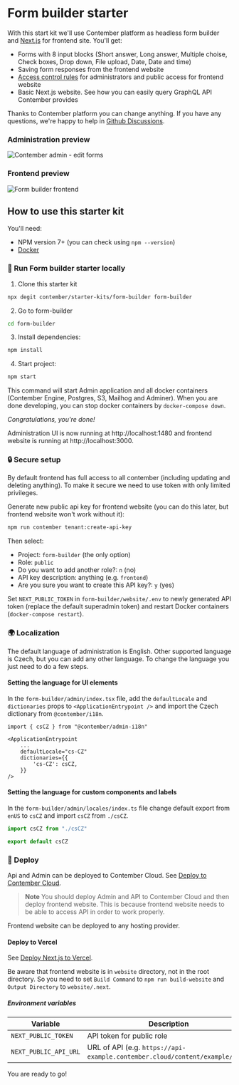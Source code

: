 # Form builder starter

With this start kit we'll use Contember platform as headless form builder and [Next.js](https://nextjs.org/) for frontend site. You'll get:

- Forms with 8 input blocks (Short answer, Long answer, Multiple choise, Check boxes, Drop down, File upload, Date, Date and time)
- Saving form responses from the frontend website
- [Access control rules](https://docs.contember.com/schema/acl) for administrators and public access for frontend website
- Basic Next.js website. See how you can easily query GraphQL API Contember provides

Thanks to Contember platform you can change anything. If you have any questions, we're happy to help in [Github Discussions](https://github.com/orgs/contember/discussions/categories/support).

### Administration preview
![Contember admin - edit forms](https://user-images.githubusercontent.com/47249487/155489327-f87384a3-a4ad-41a9-8989-1d19c07e8867.png)

### Frontend preview
![Form builder frontend](https://user-images.githubusercontent.com/47249487/155488988-f0310383-3db4-40cb-9154-9394f2aaa1f3.png)

## How to use this starter kit

You'll need:

- NPM version 7+ (you can check using `npm --version`)
- [Docker](https://docs.docker.com/get-docker/)

### 🚀 Run Form builder starter locally

1. Clone this starter kit

```bash
npx degit contember/starter-kits/form-builder form-builder
```

2. Go to form-builder

```bash
cd form-builder
```

3. Install dependencies:

```bash
npm install
```

4. Start project:

```bash
npm start
```

This command will start Admin application and all docker containers (Contember Engine, Postgres, S3, Mailhog and Adminer). When you are done developing, you can stop docker containers by `docker-compose down`.

_Congratulations, you're done!_

Administration UI is now running at http://localhost:1480 and frontend website is running at http://localhost:3000.

### 🔒 Secure setup

By default frontend has full access to all contember (including updating and deleting anything). To make it secure we need to use token with only limited privileges.

Generate new public api key for frontend website (you can do this later, but frontend website won't work without it):

```bash
npm run contember tenant:create-api-key
```

Then select:

- Project: `form-builder` (the only option)
- Role: `public`
- Do you want to add another role?: `n` (no)
- API key description: anything (e.g. `frontend`)
- Are you sure you want to create this API key?: `y` (yes)

Set `NEXT_PUBLIC_TOKEN` in `form-builder/website/.env` to newly generated API token (replace the default superadmin token) and restart Docker containers (`docker-compose restart`).

### 🌍 Localization

The default language of administration is English. Other supported language is Czech, but you can add any other language. To change the language you just need to do a few steps.

#### Setting the language for UI elements

In the `form-builder/admin/index.tsx` file, add the `defaultLocale` and `dictionaries` props to `<ApplicationEntrypoint />` and import the Czech dictionary from `@contember/i18n`.

```tsx title="form-builder/admin/index.tsx"
import { csCZ } from "@contember/admin-i18n"

<ApplicationEntrypoint
	...
	defaultLocale="cs-CZ"
	dictionaries={{
		'cs-CZ': csCZ,
	}}
/>
```

#### Setting the language for custom components and labels

In the `form-builder/admin/locales/index.ts` file change default export from `enUS` to `csCZ` and import `csCZ` from `./csCZ`.

```ts title="form-builder/admin/locales/index.ts"
import csCZ from "./csCZ"

export default csCZ
```

### 🎢 Deploy

Api and Admin can be deployed to Contember Cloud. See [Deploy to Contember Cloud](https://docs.contember.com/guides/deploy-contember).

> **Note**
> You should deploy Admin and API to Contember Cloud and then deploy frontend website. This is because frontend website needs to be able to access API in order to work properly.

Frontend website can be deployed to any hosting provider. 

#### Deploy to Vercel
See [Deploy Next.js to Vercel](https://nextjs.org/docs/deployment). 

Be aware that frontend website is in `website` directory, not in the root directory. So you need to set `Build Command` to `npm run build-website` and `Output Directory` to `website/.next`.

##### Environment variables

| Variable | Description |
| -------- | ----------- |
| `NEXT_PUBLIC_TOKEN` | API token for public role |
| `NEXT_PUBLIC_API_URL` | URL of API (e.g. `https://api-example.contember.cloud/content/example/live`) |

You are ready to go!
